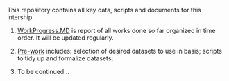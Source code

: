 
This repository contains all key data, scripts and documents for this intership. 

1. [WorkProgress.MD](https://github.com/Volvic-19/Cytokine_Chemokine_Basis/blob/main/WorkProgress.MD) is report of all works done so far organized in time order. It will be updated regularly.
2. [Pre-work](https://github.com/Volvic-19/Cytokine_Chemokine_Basis/tree/main/Pre-work) includes: selection of desired datasets to use in basis; scripts to tidy up and formalize datasets; 

4. To be continued...

